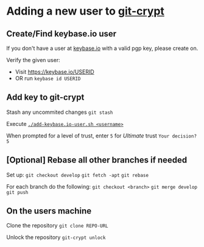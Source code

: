 # Adding a new user to [git-crypt](https://github.com/AGWA/git-crypt)

## Create/Find keybase.io user

If you don't have a user at [keybase.io](https://keybase.io) with a valid pgp key, please create on.

Verify the given user:
* Visit https://keybase.io/USERID
* OR run `keybase id USERID` 


## Add key to git-crypt

Stash any uncommited changes
`git stash`

Execute
[`./add-keybase.io-user.sh <username>`](./add-keybase.io-user.sh)

When prompted for a level of trust, enter `5` for _Ultimate_ trust
`Your decision? 5`

## [Optional] Rebase all other branches if needed

Set up:
`git checkout develop`
`git fetch -apt`
`git rebase`

For each branch do the following:
`git checkout <branch>`
`git merge develop`
`git push`

## On the users machine

Clone the repository
`git clone REPO-URL`

Unlock the repository
`git-crypt unlock`
